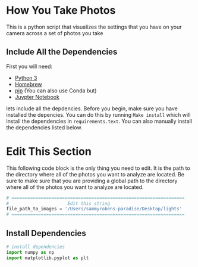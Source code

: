 # How You Take Photos
This is a python script that visualizes the settings that you have on your camera across a set of photos you take

## Include All the Dependencies
First you will need:
- [Python 3](https://www.python.org/downloads/)
- [Homebrew](https://brew.sh)
- [pip](https://pip.pypa.io/en/stable/installation/) (You can also use Conda but)
- [Juypter Notebook](https://jupyter.org/install)

lets include all the depdencies. Before you begin, make sure you have installed the depencies.
You can do this by running `Make install` which will install the dependencies in `requirements.text`. You can also manually install the dependencies listed below.

# Edit This Section
This following code block is the only thing you need to edit. It is the path to the directory where all of the photos you want to analyze are located. Be sure to make sure that you are providing a global path to the directory where all of the photos you want to analyze are located.


```python
# =================================================================
#                      Edit this string
file_path_to_images = '/Users/sammyrobens-paradise/Desktop/lights'
# =================================================================

```

## Install Dependencies


```python
# install dependencies
import numpy as np
import matplotlib.pyplot as plt
```
